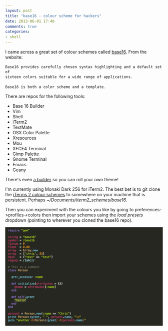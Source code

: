 ```yaml
---
layout: post
title: "base16 - colour scheme for hackers"
date: 2013-06-01 17:40
comments: true
categories: 
- shell
---
```

I came across a great set of colour schemes called [base16](http://chriskempson.github.io/base16/). From the website:

	Base16 provides carefully chosen syntax highlighting and a default set of 
	sixteen colors suitable for a wide range of applications.
	
	Base16 is both a color scheme and a template.

There are repos for the following tools:

 - Base 16 Builder
 - Vim
 - Shell
 - iTerm2
 - TextMate
 - OSX Color Palette
 - Xresources
 - Mou
 - XFCE4 Terminal
 - Gimp Palette
 - Gnome Terminal
 - Emacs
 - Geany

 There's even [a builder](https://github.com/chriskempson/base16-builder) so you can roll your own theme!

 I'm currently using Monaki Dark 256 for iTerm2. The best bet is to git clone the [iTerms 2 colour schemes](https://github.com/chriskempson/base16-iterm2) to somewhere on your machine that is persistent. Perhaps _~/Documents/iterm2_schemes/base16_.

 Then you can experiment with the colours you like by going to preferences->profiles->colors then import your schemes using the _load presets_ dropdown (pointing to wherever you cloned the base16 repo).

 ![Monaki Dark 256](/images/monaki-dark.png)
